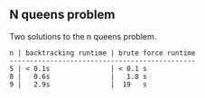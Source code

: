 ## N queens problem

Two solutions to the n queens problem.

```
n | backtracking runtime | brute force runtime
----------------------------------------------
5 | < 0.1s               | < 0.1 s
8 |   0.6s               |   1.8 s
9 |   2.9s               |  19   s
```
